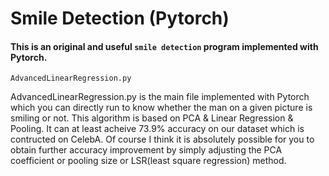 # Smile Detection (Pytorch)

#### This is an original and useful `smile detection` program implemented with Pytorch.

`AdvancedLinearRegression.py`

AdvancedLinearRegression.py is the main file implemented with Pytorch which you can directly run to know whether the man on a given picture is smiling or not. This algorithm is based on PCA & Linear Regression & Pooling. It can at least acheive 73.9% accuracy on our dataset which is contructed on CelebA. Of course I think it is absolutely possible for you to obtain further accuracy improvement by simply adjusting the PCA coefficient or pooling size or LSR(least square regression) method.
